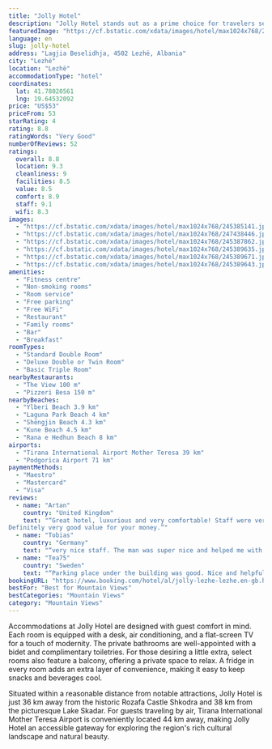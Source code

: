 ```yaml
---
title: "Jolly Hotel"
description: "Jolly Hotel stands out as a prime choice for travelers seeking comfort and convenience in Lezhë."
featuredImage: "https://cf.bstatic.com/xdata/images/hotel/max1024x768/245385141.jpg?k=bf2ceff3adc5722c36cad765a69f8d09a7bb36ba2ce1326ad0f6330e18b1c92c&o=&hp=1"
language: en
slug: jolly-hotel
address: "Lagjia Beselidhja, 4502 Lezhë, Albania"
city: "Lezhë"
location: "Lezhë"
accommodationType: "hotel"
coordinates:
  lat: 41.78020561
  lng: 19.64532092
price: "US$53"
priceFrom: 53
starRating: 4
rating: 8.8
ratingWords: "Very Good"
numberOfReviews: 52
ratings:
  overall: 8.8
  location: 9.3
  cleanliness: 9
  facilities: 8.5
  value: 8.5
  comfort: 8.9
  staff: 9.1
  wifi: 8.3
images:
  - "https://cf.bstatic.com/xdata/images/hotel/max1024x768/245385141.jpg?k=bf2ceff3adc5722c36cad765a69f8d09a7bb36ba2ce1326ad0f6330e18b1c92c&o=&hp=1"
  - "https://cf.bstatic.com/xdata/images/hotel/max1024x768/247438446.jpg?k=cb592461121263f26b74542b966951a98d53244adb8c13a9878dfd8e6ceea3c5&o=&hp=1"
  - "https://cf.bstatic.com/xdata/images/hotel/max1024x768/245387862.jpg?k=49a7928ac02bb5904ab36fd9c08f610db29bf527e61ad2468617537c9c81604e&o=&hp=1"
  - "https://cf.bstatic.com/xdata/images/hotel/max1024x768/245389635.jpg?k=534c9f2e9fa9c820962f0cc248e0a2f44cfe3f8cee9cce18d13f0092240c967c&o=&hp=1"
  - "https://cf.bstatic.com/xdata/images/hotel/max1024x768/245389671.jpg?k=eaab8158bb4f928576d0aa871ad5b9157414d1f555c46f5cf567a60d989daa76&o=&hp=1"
  - "https://cf.bstatic.com/xdata/images/hotel/max1024x768/245389643.jpg?k=82645d0ec350d2e0b32295dc5eb52d440b36c41f0371ebdf02f7b2ce69743018&o=&hp=1"
amenities:
  - "Fitness centre"
  - "Non-smoking rooms"
  - "Room service"
  - "Free parking"
  - "Free WiFi"
  - "Restaurant"
  - "Family rooms"
  - "Bar"
  - "Breakfast"
roomTypes:
  - "Standard Double Room"
  - "Deluxe Double or Twin Room"
  - "Basic Triple Room"
nearbyRestaurants:
  - "The View 100 m"
  - "Pizzeri Besa 150 m"
nearbyBeaches:
  - "Ylberi Beach 3.9 km"
  - "Laguna Park Beach 4 km"
  - "Shëngjin Beach 4.3 km"
  - "Kune Beach 4.5 km"
  - "Rana e Hedhun Beach 8 km"
airports:
  - "Tirana International Airport Mother Teresa 39 km"
  - "Podgorica Airport 71 km"
paymentMethods:
  - "Maestro"
  - "Mastercard"
  - "Visa"
reviews:
  - name: "Artan"
    country: "United Kingdom"
    text: "“Great hotel, luxurious and very comfortable! Staff were very welcoming and helpful!
Definitely very good value for your money.”"
  - name: "Tobias"
    country: "Germany"
    text: "“very nice staff. The man was super nice and helped me with everything. as well as the lady the next morning. Perfect says Mr Tobi”"
  - name: "Tea75"
    country: "Sweden"
    text: "“Parking place under the building was good. Nice and helpful staff at the hotel. You will feel family atmosphere. Great view from to the roof top!”"
bookingURL: "https://www.booking.com/hotel/al/jolly-lezhe-lezhe.en-gb.html?aid=8035640"
bestFor: "Best for Mountain Views"
bestCategories: "Mountain Views"
category: "Mountain Views"
---
```


Accommodations at Jolly Hotel are designed with guest comfort in mind. Each room is equipped with a desk, air conditioning, and a flat-screen TV for a touch of modernity. The private bathrooms are well-appointed with a bidet and complimentary toiletries. For those desiring a little extra, select rooms also feature a balcony, offering a private space to relax. A fridge in every room adds an extra layer of convenience, making it easy to keep snacks and beverages cool.

Situated within a reasonable distance from notable attractions, Jolly Hotel is just 36 km away from the historic Rozafa Castle Shkodra and 38 km from the picturesque Lake Skadar. For guests traveling by air, Tirana International Mother Teresa Airport is conveniently located 44 km away, making Jolly Hotel an accessible gateway for exploring the region's rich cultural landscape and natural beauty.